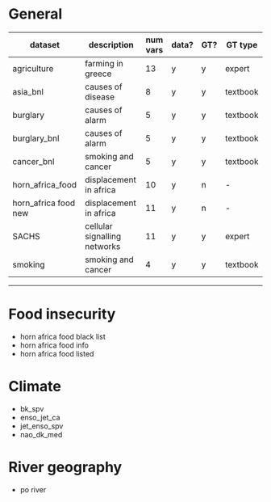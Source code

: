 # General

| dataset | description | num vars |  data? | GT?| GT type|
|---|---|---|---|---|---|
|agriculture|farming in greece|13|y|y|expert|
|asia_bnl|causes of disease|8|y|y|textbook|
|burglary|causes of alarm|5|y|y|textbook|
|burglary_bnl|causes of alarm|5|y|y|textbook|
|cancer_bnl|smoking and cancer|5|y|y|textbook|
|horn_africa_food|displacement in africa|10|y|n|-|
|horn_africa food new|displacement in africa|11|y|n|-|
|SACHS|cellular signalling networks|11|y|y|expert|
|smoking|smoking and cancer|4|y|y|textbook|
---


# Food insecurity
- horn africa food black list
- horn africa food info
- horn africa food listed

# Climate
- bk_spv
- enso_jet_ca
- jet_enso_spv
- nao_dk_med

# River geography
- po river
